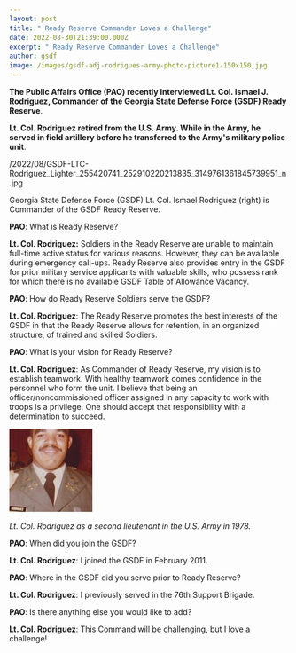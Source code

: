 ```yaml
---
layout: post
title: " Ready Reserve Commander Loves a Challenge"
date: 2022-08-30T21:39:00.000Z
excerpt: " Ready Reserve Commander Loves a Challenge"
author: gsdf
image: /images/gsdf-adj-rodrigues-army-photo-picture1-150x150.jpg
---
```

**The Public Affairs Office (PAO) recently interviewed Lt. Col. Ismael J. Rodriguez, Commander of the Georgia State Defense Force (GSDF) Ready Reserve**.

**Lt. Col. Rodriguez retired from the U.S. Army. While in the Army, he served in field artillery before he transferred to the Army's military police unit**.



/2022/08/GSDF-LTC-Rodriguez_Lighter_255420741_252910220213835_3149761361845739951_n.jpg



Georgia State Defense Force (GSDF) Lt. Col. Ismael Rodriguez (right) is Commander of the GSDF Ready Reserve.

**PAO**: What is Ready Reserve?

**Lt. Col. Rodriguez:** Soldiers in the Ready Reserve are unable to maintain full-time active status for various reasons. However, they can be available during emergency call-ups. Ready Reserve also provides entry in the GSDF for prior military service applicants with valuable skills, who possess rank for which there is no available GSDF Table of Allowance Vacancy.

**PAO**: How do Ready Reserve Soldiers serve the GSDF?

**Lt. Col. Rodriguez**: The Ready Reserve promotes the best interests of the GSDF in that the Ready Reserve allows for retention, in an organized structure, of trained and skilled Soldiers.

**PAO**: What is your vision for Ready Reserve?

**Lt. Col. Rodriguez**: As Commander of Ready Reserve, my vision is to establish teamwork. With healthy teamwork comes confidence in the personnel who form the unit. I believe that being an officer/noncommissioned officer assigned in any capacity to work with troops is a privilege. One should accept that responsibility with a determination to succeed.

![Lt. Col. Rodriguez as a second lieutenant in the U.S. Army in 1978.](/images/gsdf-adj-rodrigues-army-photo-picture1-150x150.jpg)

*Lt. Col. Rodriguez as a second lieutenant in the U.S. Army in 1978.*

**PAO**: When did you join the GSDF?

**Lt. Col. Rodriguez**: I joined the GSDF in February 2011.

**PAO**: Where in the GSDF did you serve prior to Ready Reserve?

**Lt. Col. Rodriguez**: I previously served in the 76th Support Brigade.

**PAO**: Is there anything else you would like to add?

**Lt. Col. Rodriguez**: This Command will be challenging, but I love a challenge!